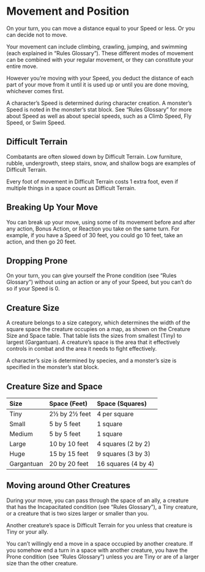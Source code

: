 # Movement and Position

On your turn, you can move a distance equal to your Speed or less. Or you can decide not to move.

Your movement can include climbing, crawling, jumping, and swimming (each explained in “Rules Glossary”). These different modes of movement can be combined with your regular movement, or they can constitute your entire move.

However you’re moving with your Speed, you deduct the distance of each part of your move from it until it is used up or until you are done moving, whichever comes first.

A character’s Speed is determined during character creation. A monster’s Speed is noted in the monster’s stat block. See “Rules Glossary” for more about Speed as well as about special speeds, such as a Climb Speed, Fly Speed, or Swim Speed.

## Difficult Terrain

Combatants are often slowed down by Difficult Terrain. Low furniture, rubble, undergrowth, steep stairs, snow, and shallow bogs are examples of Difficult Terrain.

Every foot of movement in Difficult Terrain costs 1 extra foot, even if multiple things in a space count as Difficult Terrain.

## Breaking Up Your Move

You can break up your move, using some of its movement before and after any action, Bonus Action, or Reaction you take on the same turn. For example, if you have a Speed of 30 feet, you could go 10 feet, take an action, and then go 20 feet.

## Dropping Prone

On your turn, you can give yourself the Prone condition (see “Rules Glossary”) without using an action or any of your Speed, but you can’t do so if your Speed is 0.

## Creature Size

A creature belongs to a size category, which determines the width of the square space the creature occupies on a map, as shown on the Creature Size and Space table. That table lists the sizes from smallest (Tiny) to largest (Gargantuan). A creature’s space is the area that it effectively controls in combat and the area it needs to fight effectively.

A character’s size is determined by species, and a monster’s size is specified in the monster’s stat block.

## Creature Size and Space

| Size        | Space (Feet)     | Space (Squares) |
| :---------- | :--------------- | :-------------- |
| Tiny        | 2½ by 2½ feet    | 4 per square    |
| Small       | 5 by 5 feet      | 1 square        |
| Medium      | 5 by 5 feet      | 1 square        |
| Large       | 10 by 10 feet    | 4 squares (2 by 2) |
| Huge        | 15 by 15 feet    | 9 squares (3 by 3) |
| Gargantuan  | 20 by 20 feet    | 16 squares (4 by 4) |

## Moving around Other Creatures

During your move, you can pass through the space of an ally, a creature that has the Incapacitated condition (see “Rules Glossary”), a Tiny creature, or a creature that is two sizes larger or smaller than you.

Another creature’s space is Difficult Terrain for you unless that creature is Tiny or your ally.

You can’t willingly end a move in a space occupied by another creature. If you somehow end a turn in a space with another creature, you have the Prone condition (see “Rules Glossary”) unless you are Tiny or are of a larger size than the other creature.